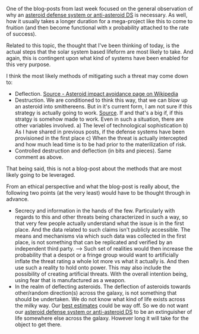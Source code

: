 One of the blog-posts from last week focused on the general observation of why an [asteroid defense system or anti-asteroid DS](https://stellardreams.github.io/Asteroid-Defense-System/) is necessary. As well, how it usually takes a longer duration for a mega-project like this to come to fruition (and then become functional with x probability attached to the rate of success).

Related to this topic, the thought that I've been thinking of today, is the actual steps that the solar system based lifeform are most likely to take. And again, this is contingent upon what kind of systems have been enabled for this very purpose. 

I think the most likely methods of mitigating such a threat may come down to:
* Deflection. [Source - Asteroid impact avoidance page on Wikipedia](https://en.wikipedia.org/wiki/Asteroid_impact_avoidance)
* Destruction. We are conditioned to think this way, that we can blow up an asteroid into smithereens. But in it's current form, I am not sure if this strategy is actually going to work. [Source](https://www.discovermagazine.com/the-sciences/destroying-an-incoming-asteroid-is-even-harder-than-scientists-thought). If and that's a big if, if this stratgy is somehow made to work. Even in such a situation, there are other variables involved. a) The level of technological sophistication b) As I have shared in previous posts, if the defense systems have been provisioned in the first place c) When the threat is actually intercepted and how much lead time is to be had prior to the materilization of risk. 
* Controlled destruction and deflection (in bits and pieces). Same comment as above. 

That being said, this is not a blog-post about the methods that are most likely going to be leveraged. 

From an ethical perspective and what the blog-post is really about, the following two points (at the very least) would have to be thought through in advance. 

* Secrecy and information in the hands of the few. Particularly with regards to this and other threats being characterized in such a way, so that very few people actually understand what the issue is in the first place. And the data related to such claims isn't publicly accessible. The means and mechanisms via which such data was collected in the first place, is not something that can be replicated and verified by an independent third party. --> Such set of realities would then increase the probability that a despot or a fringe group would want to artificially inflate the threat rating a whole lot more vs what it actually is. And then use such a reality to hold onto power. This may also include the possibility of creating artificial threats. With the overall intention being, using fear that is manufactured as a weapon. 
* In the realm of deflecting asteroids. The deflection of asteroids towards other/random direction(s) across the galaxy, is not something that should be undertaken. We do not know what kind of life exists across the milky way. Our [best estimates](https://youtu.be/2kcHGNa6vRs) could be way off. So we do not want our [asteroid defense system or anti-asteroid DS](https://stellardreams.github.io/Asteroid-Defense-System/) to be an extinguisher of life somewhere else across the galaxy. However long it will take for the object to get there. 
